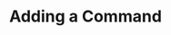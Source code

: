---
title: Adding a Command
position: 1.1
type: ""
description: How to add your own cmd to the IDC

content_markdown: |-
    The IDC allows you to add any **method** as a command you can run from the terminal in-game. Methods you use as cmds can be public or private, static or not.

    Just keep in mind that if your cmd is not static then it will be called once per class instance, while static cmds will only be called once.
    So if you have 10 enemies each with a `Kill` method, then running the `Kill` cmd will call it 10 times, once on each enemy.

    Your new cmds will be added to the IDC when your class is registered (for example on `Start()`). Registered classes can be MonoBehaviours or normal C# classes, and normal C# classes can also be static.

    There is no need to unregister classes as The IDC will automatically detect when a class is 
    no longer used in the game and will remove it when the Garbage Collector runs.

    The following cmd changes the player health and returns the new value, which is then printed to the IDC.

    ![heal-player-cmd](res/idc-heal-player-cmd.png)

    While typing a command's name you will see suggestions and can choose one by highlighting it with the arrow keys then pressing '**TAB**' to autocomplete it.
    Once a command's name is fully typed you will see all the parameters of the command that you need to pass.

    Each parameter is entered by putting a dash '**-**' followed by a space and then the value you want. If the parameter is a string you can either put
    double quotes or not. If you want to put double quotes inside your string then escape it with '**\\**'. For example **"My special \"string\" that has double quotes"**.

    If your parameter is a class or a struct then you need to use brackets '**()**'. If you want to pass parameters to the class/struct constructor then put them
    between the brackets, separated by commas.

    Returned values from your commands (if any) are printed to the console.

    ![example-cmd](res/idc-example-cmd.png)

    Arrays and arrays of classes are also supported by using square brackets '**[]**', and within the square brackets enter the value as if it was single parameter.

    ![example-cmd2](res/idc-example-cmd2.png)

    Always remember to register your classes, otherwise your IDC cmds and variables will not be picked up.
    {: .warning }

    Cmd names **must** contain only letters, numbers, and underscore.
    {: .warning }

right_code_blocks:
  - title: Example 1
    language: csharp
    code_block: |-
      using IDC;  //The IDC namespace is always required

      class Player : MonoBehaviour
      {
          int health;
          public int maxHealth = 100;

          void Start()
          {
              health = maxHealth;

              //Remember to register your classes!
              IDCUtils.IDC.AddClass(this);
          }

          //Since no cmd name is given, the IDC
          //will use the method name 'HealPlayer' as the cmd name
          [IDCCmd]
          public int HealPlayer(int healAmount)
          {
              health += healAmount;

              if (health > maxHealth)
                  health = maxHealth;

              //We return the new health. This will be shown on the console!
              return health;
          }
      }
  - title: Example 2
    language: csharp
    code_block: |-
      using IDC;  //The IDC namespace is always required

      class Enemy : MonoBehaviour
      {
          public int health = 100;

          void Start()
          {
              //Each enemy created registers with the IDC
              IDCUtils.IDC.AddClass(this);
          }

          //When the 'KillAllEnemies' method is called from the IDC, 
          //it will run on each enemy, therefore killing all enemies
          [IDCCmd("KillAllEnemies")]
          void KillEnemy()
          {
              Destroy(gameObject);
          }
      }
  - title: Example 3
    language: csharp
    code_block: |-
      using IDC;  //The IDC namespace is always required

      class Enemy : MonoBehaviour
      {
          public int health = 100;

          void Start()
          {
              //Each enemy created registers with the IDC
              IDCUtils.IDC.AddClass(this);
          }

          /*Cmd name, description and access level. 
          Name and description are shown in the IDC autocomplete.
          The access level specifies where the cmd will be available.
          In this case, this cmd will only be available in the editor 
          and in dev builds.*/
          [IDCCmd("KillAllEnemies", "Destroy all enemy gameobjects", AccessLevel.EditorAndDevBuild)]
          void KillEnemy()
          {
              Destroy(gameObject);
          }
      }
  - title: Example 4
    language: csharp
    code_block: |-
      using IDC;  //The IDC namespace is always required

      class Player : MonoBehaviour
      {
          public int maxHealth = 100;
          int health;

          void Start()
          {
              health = maxHealth;
              IDCUtils.IDC.AddClass(this);
          }

          //Multiple IDC cmds can be made from
          //a single method
          [IDCCmd]
          [IDCCmd("SetPlayerHealth")]
          public void HealPlayer(int healAmount)
          {
              health += healAmount;

              if (health > maxHealth)
                  health = maxHealth;
          }
      }
---